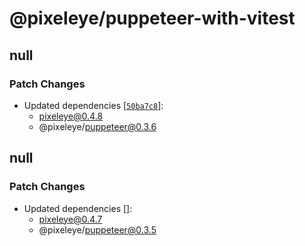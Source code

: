 # @pixeleye/puppeteer-with-vitest

## null

### Patch Changes

- Updated dependencies [[`50ba7c8`](https://github.com/pixeleye-io/pixeleye/commit/50ba7c8a61dcb495f25c1af25199408c346c0246)]:
  - pixeleye@0.4.8
  - @pixeleye/puppeteer@0.3.6

## null

### Patch Changes

- Updated dependencies []:
  - pixeleye@0.4.7
  - @pixeleye/puppeteer@0.3.5
